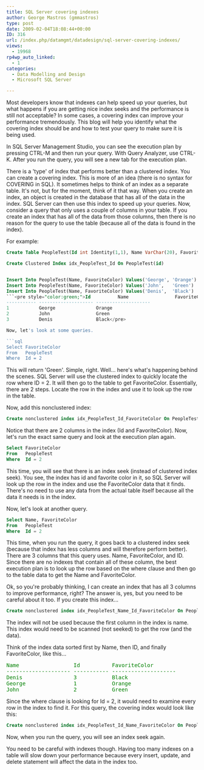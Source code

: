 ```yaml
---
title: SQL Server covering indexes
author: George Mastros (gmmastros)
type: post
date: 2009-02-04T18:08:44+00:00
ID: 316
url: /index.php/datamgmt/datadesign/sql-server-covering-indexes/
views:
  - 19968
rp4wp_auto_linked:
  - 1
categories:
  - Data Modelling and Design
  - Microsoft SQL Server

---
```

Most developers know that indexes can help speed up your queries, but what happens if you are getting nice index seeks and the performance is still not acceptable? In some cases, a covering index can improve your performance tremendously. This blog will help you identify what the covering index should be and how to test your query to make sure it is being used.

In SQL Server Management Studio, you can see the execution plan by pressing CTRL-M and then run your query. With Query Analyzer, use CTRL-K. After you run the query, you will see a new tab for the execution plan.

There is a 'type' of index that performs better than a clustered index. You can create a covering index. This is more of an idea (there is no syntax for COVERING in SQL). It sometimes helps to think of an index as a separate table. It's not, but for the moment, think of it that way. When you create an index, an object is created in the database that has all of the data in the index. SQL Server can then use this index to speed up your queries. Now, consider a query that only uses a couple of columns in your table. If you create an index that has all of the data from those columns, then there is no reason for the query to use the table (because all of the data is found in the index).

For example:

```sql
Create Table PeopleTest(Id int Identity(1,1), Name VarChar(20), FavoriteColor VarChar(20))

Create Clustered Index idx_PeopleTest_Id On PeopleTest(id)


Insert Into PeopleTest(Name, FavoriteColor) Values('George', 'Orange')
Insert Into PeopleTest(Name, FavoriteColor) Values('John',   'Green')
Insert Into PeopleTest(Name, FavoriteColor) Values('Denis',  'Black')
```<pre style="color:green;">Id          Name                 FavoriteColor
----------- -------------------- --------------------
1           George               Orange
2           John                 Green
3           Denis                Black</pre>

Now, let's look at some queries.

```sql
Select FavoriteColor
From   PeopleTest
Where  Id = 2
```
This will return 'Green'. Simple, right. Well... here's what's happening behind the scenes. SQL Server will use the clustered index to quickly locate the row where ID = 2. It will then go to the table to get FavoriteColor. Essentially, there are 2 steps. Locate the row in the index and use it to look up the row in the table.

Now, add this nonclustered index:

```sql
Create nonclustered index idx_PeopleTest_Id_FavoriteColor On PeopleTest(Id, FavoriteColor)
```

Notice that there are 2 columns in the index (Id and FavoriteColor). Now, let's run the exact same query and look at the execution plan again.

```sql
Select FavoriteColor
From   PeopleTest
Where  Id = 2
```
This time, you will see that there is an index seek (instead of clustered index seek). You see, the index has id and favorite color in it, so SQL Server will look up the row in the index and use the FavoriteColor data that it finds. There's no need to use any data from the actual table itself because all the data it needs is in the index.

Now, let's look at another query.

```sql
Select Name, FavoriteColor
From   PeopleTest
Where  Id = 2
```
This time, when you run the query, it goes back to a clustered index seek (because that index has less columns and will therefore perform better). There are 3 columns that this query uses. Name, FavoriteColor, and ID. Since there are no indexes that contain all of these column, the best execution plan is to look up the row based on the where clause and then go to the table data to get the Name and FavoriteColor.

Ok, so you're probably thinking, I can create an index that has all 3 columns to improve performance, right? The answer is, yes, but you need to be careful about it too. If you create this index...

```sql
Create nonclustered index idx_PeopleTest_Name_Id_FavoriteColor On PeopleTest(Name, Id, FavoriteColor)
```

The index will not be used because the first column in the index is name. This index would need to be scanned (not seeked) to get the row (and the data).

Think of the index data sorted first by Name, then ID, and finally FavoriteColor, like this...

<pre style="color:green;">Name                 Id          FavoriteColor
-------------------- ----------- --------------------
Denis                3           Black
George               1           Orange
John                 2           Green</pre>

Since the where clause is looking for Id = 2, it would need to examine every row in the index to find it. For this query, the covering index would look like this:

```sql
Create nonclustered index idx_PeopleTest_Id_Name_FavoriteColor On PeopleTest(Id, Name, FavoriteColor)
```

Now, when you run the query, you will see an index seek again.

You need to be careful with indexes though. Having too many indexes on a table will slow down your performance because every insert, update, and delete statement will affect the data in the index too.